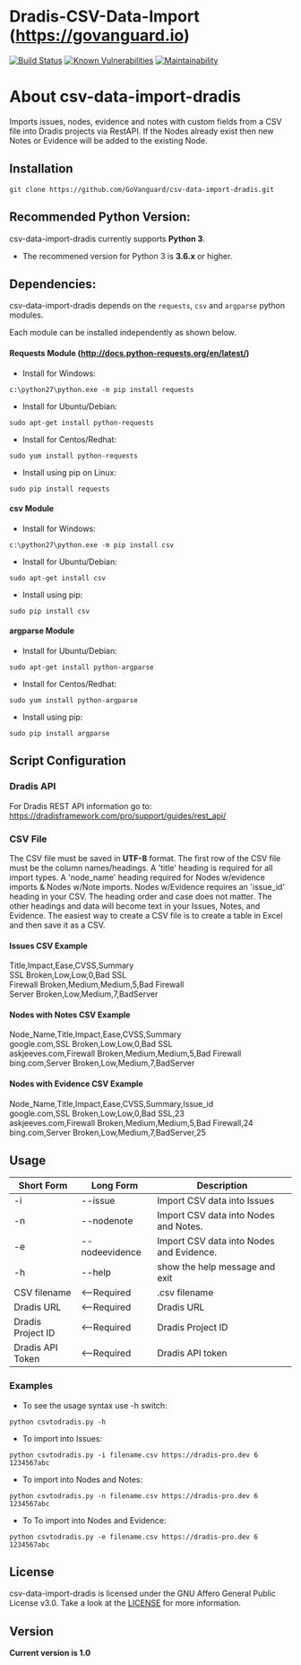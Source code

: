 Dradis-CSV-Data-Import (https://govanguard.io)
==
[![Build Status](https://travis-ci.com/GoVanguard/dradis-csv-data-import.svg?branch=master)](https://travis-ci.com/GoVanguard/dradis-csv-data-import)
[![Known Vulnerabilities](https://snyk.io/test/github/GoVanguard/dradis-csv-data-import/badge.svg?targetFile=requirements.txt)](https://snyk.io/test/github/GoVanguard/dradis-csv-data-import?targetFile=requirements.txt)
[![Maintainability](https://api.codeclimate.com/v1/badges/96f876225bd0bf4c8519/maintainability)](https://codeclimate.com/github/GoVanguard/dradis-import-cve-details/maintainability)

# About csv-data-import-dradis
Imports issues, nodes, evidence and notes with custom fields from a CSV file into Dradis projects via RestAPI. If the Nodes already exist then new Notes or Evidence will be added to the existing Node.

## Installation

```
git clone https://github.com/GoVanguard/csv-data-import-dradis.git
```

## Recommended Python Version:

csv-data-import-dradis currently supports **Python 3**.

* The recommened version for Python 3 is **3.6.x** or higher.

## Dependencies:

csv-data-import-dradis depends on the `requests`, `csv` and `argparse` python modules.

Each module can be installed independently as shown below.

#### Requests Module (http://docs.python-requests.org/en/latest/)

- Install for Windows:
```
c:\python27\python.exe -m pip install requests
```

- Install for Ubuntu/Debian:
```
sudo apt-get install python-requests
```

- Install for Centos/Redhat:
```
sudo yum install python-requests
```

- Install using pip on Linux:
```
sudo pip install requests
```

#### csv Module 

- Install for Windows:
```
c:\python27\python.exe -m pip install csv
```

- Install for Ubuntu/Debian:
```
sudo apt-get install csv  
```

- Install using pip:
```
sudo pip install csv
```

#### argparse Module

- Install for Ubuntu/Debian:
```
sudo apt-get install python-argparse
```

- Install for Centos/Redhat:
```
sudo yum install python-argparse
``` 

- Install using pip:
```
sudo pip install argparse
```

## Script Configuration

### Dradis API
For Dradis REST API information go to: https://dradisframework.com/pro/support/guides/rest_api/

### CSV File
The CSV file must be saved in **UTF-8** format. The first row of the CSV file must be the column names/headings. A 'title' heading  is required for all import types. A 'node_name' heading required for Nodes w/evidence imports & Nodes w/Note imports. Nodes w/Evidence requires an 'issue_id' heading in your CSV. The heading order and case does not matter. The other headings and data will become text in your Issues, Notes, and Evidence. The easiest way to create a CSV file is to create a table in Excel and then save it as a CSV.

#### Issues CSV Example  
Title,Impact,Ease,CVSS,Summary  
SSL Broken,Low,Low,0,Bad SSL  
Firewall Broken,Medium,Medium,5,Bad Firewall  
Server Broken,Low,Medium,7,BadServer  

#### Nodes with Notes CSV Example
Node_Name,Title,Impact,Ease,CVSS,Summary  
google.com,SSL Broken,Low,Low,0,Bad SSL  
askjeeves.com,Firewall Broken,Medium,Medium,5,Bad Firewall  
bing.com,Server Broken,Low,Medium,7,BadServer  

#### Nodes with Evidence CSV Example  
Node_Name,Title,Impact,Ease,CVSS,Summary,Issue_id  
google.com,SSL Broken,Low,Low,0,Bad SSL,23  
askjeeves.com,Firewall Broken,Medium,Medium,5,Bad Firewall,24  
bing.com,Server Broken,Low,Medium,7,BadServer,25  

## Usage

Short Form        | Long Form      | Description
----------------- | -------------- |-------------
-i                | --issue        | Import CSV data into Issues
-n                | --nodenote     | Import CSV data into Nodes and Notes.
-e                | --nodeevidence | Import CSV data into Nodes and Evidence.
-h                | --help         | show the help message and exit
CSV filename      | <--Required    | .csv filename
Dradis URL        | <--Required    | Dradis URL
Dradis Project ID | <--Required    | Dradis Project ID
Dradis API Token  | <--Required    | Dradis API token


### Examples

* To see the usage syntax use -h switch:

```python csvtodradis.py -h```

* To import into Issues:

``python csvtodradis.py -i filename.csv https://dradis-pro.dev 6 1234567abc``

* To import into Nodes and Notes:

``python csvtodradis.py -n filename.csv https://dradis-pro.dev 6 1234567abc``

* To To import into Nodes and Evidence:

``python csvtodradis.py -e filename.csv https://dradis-pro.dev 6 1234567abc``


## License

csv-data-import-dradis is licensed under the GNU Affero General Public License v3.0. Take a look at the [LICENSE](https://github.com/GoVanguard/csv-data-import-dradis/blob/master/LICENSE) for more information.

## Version
**Current version is 1.0**
